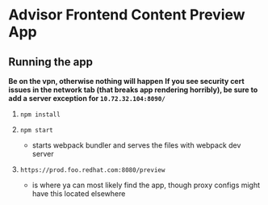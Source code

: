 # Advisor Frontend Content Preview App
## Running the app
**Be on the vpn, otherwise nothing will happen**
**If you see security cert issues in the network tab (that breaks app rendering horribly), be sure to add a server exception for `10.72.32.104:8090/`**

1. ```npm install```

2. ```npm start```
    - starts webpack bundler and serves the files with webpack dev server

3. ```https://prod.foo.redhat.com:8080/preview```
    - is where ya can most likely find the app, though proxy configs might have this located elsewhere
